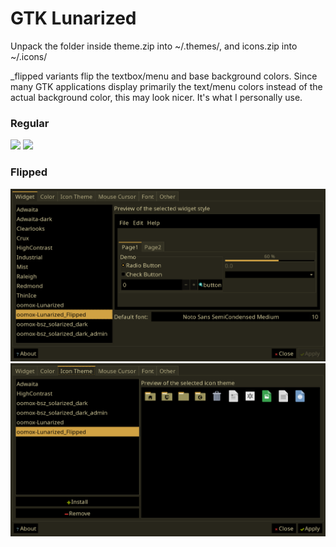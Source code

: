 # GTK Lunarized
Unpack the folder inside theme.zip into ~/.themes/, and icons.zip into ~/.icons/

_flipped variants flip the textbox/menu and base background colors. Since many GTK applications display primarily the text/menu colors instead of the actual background color, this may look nicer. It's what I personally use.

### Regular
<img src="./screeshots/regular.png">

<img src="./screeshots/regular2.png">

### Flipped

<img src="./screenshots/flipped.png">

<img src="./screenshots/flipped2.png">
